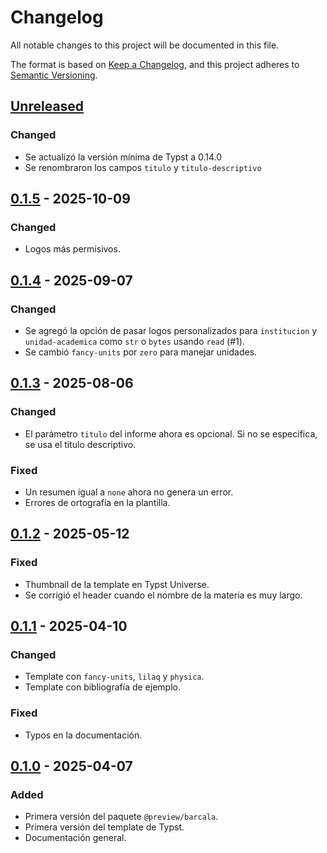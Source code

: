 # Changelog

All notable changes to this project will be documented in this file.

The format is based on [Keep a Changelog](https://keepachangelog.com/en/1.1.0/),
and this project adheres to [Semantic Versioning](https://semver.org/spec/v2.0.0.html).

## [Unreleased]

### Changed

- Se actualizó la versión mínima de Typst a 0.14.0
- Se renombraron los campos `titulo` y `titulo-descriptivo`

## [0.1.5] - 2025-10-09

### Changed

- Logos más permisivos.

## [0.1.4] - 2025-09-07

### Changed

- Se agregó la opción de pasar logos personalizados para `institucion` y `unidad-academica` como `str` o `bytes` usando `read` (#1).
- Se cambió `fancy-units` por `zero` para manejar unidades.

## [0.1.3] - 2025-08-06

### Changed

- El parámetro `titulo` del informe ahora es opcional. Si no se especifica, se usa el título descriptivo.

### Fixed

- Un resumen igual a `none` ahora no genera un error.
- Errores de ortografía en la plantilla.

## [0.1.2] - 2025-05-12

### Fixed

- Thumbnail de la template en Typst Universe.
- Se corrigió el header cuando el nombre de la materia es muy largo.

## [0.1.1] - 2025-04-10

### Changed

- Template con `fancy-units`, `lilaq` y `physica`.
- Template con bibliografía de ejemplo.

### Fixed

- Typos en la documentación.

## [0.1.0] - 2025-04-07

### Added

- Primera versión del paquete `@preview/barcala`.
- Primera versión del template de Typst.
- Documentación general.

[unreleased]: https://github.com/JuanM04/barcala/compare/v0.1.5...HEAD
[0.1.5]: https://github.com/JuanM04/barcala/compare/v0.1.4...v0.1.5
[0.1.4]: https://github.com/JuanM04/barcala/compare/v0.1.3...v0.1.4
[0.1.3]: https://github.com/JuanM04/barcala/compare/v0.1.2...v0.1.3
[0.1.2]: https://github.com/JuanM04/barcala/compare/v0.1.1...v0.1.2
[0.1.1]: https://github.com/JuanM04/barcala/compare/v0.1.0...v0.1.1
[0.1.0]: https://github.com/JuanM04/barcala/releases/tag/v0.1.0